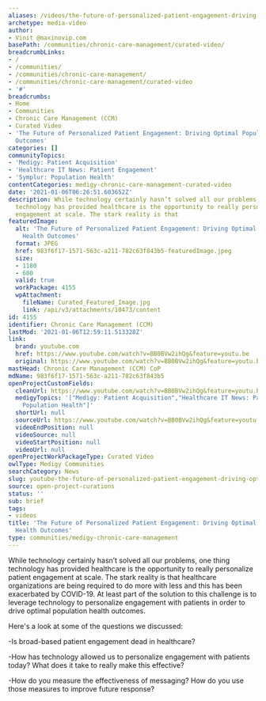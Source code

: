 ```yaml
---
aliases: /videos/the-future-of-personalized-patient-engagement-driving-optimal-population-health-outcomes
archetype: media-video
author:
- Vinit @maxinovip.com
basePath: /communities/chronic-care-management/curated-video/
breadcrumbLinks:
- /
- /communities/
- /communities/chronic-care-management/
- /communities/chronic-care-management/curated-video
- '#'
breadcrumbs:
- Home
- Communities
- Chronic Care Management (CCM)
- Curated Video
- 'The Future of Personalized Patient Engagement: Driving Optimal Population Health
  Outcomes'
categories: []
communityTopics:
- 'Medigy: Patient Acquisition'
- 'Healthcare IT News: Patient Engagement'
- 'Symplur: Population Health'
contentCategories: medigy-chronic-care-management-curated-video
date: '2021-01-06T06:26:51.603652Z'
description: While technology certainly hasn’t solved all our problems, one thing
  technology has provided healthcare is the opportunity to really personalize patient
  engagement at scale. The stark reality is that
featuredImage:
  alt: 'The Future of Personalized Patient Engagement: Driving Optimal Population
    Health Outcomes'
  format: JPEG
  href: 983f6f17-1571-563c-a211-782c63f843b5-featuredImage.jpeg
  size:
  - 1180
  - 600
  valid: true
  workPackage: 4155
  wpAttachment:
    fileName: Curated_Featured_Image.jpg
    link: /api/v3/attachments/10473/content
id: 4155
identifier: Chronic Care Management (CCM)
lastMod: '2021-01-06T12:59:11.513328Z'
link:
  brand: youtube.com
  href: https://www.youtube.com/watch?v=BB0BVw2ihQg&feature=youtu.be
  original: https://www.youtube.com/watch?v=BB0BVw2ihQg&feature=youtu.be
mastHead: Chronic Care Management (CCM) CoP
mdName: 983f6f17-1571-563c-a211-782c63f843b5
openProjectCustomFields:
  cleanUrl: https://www.youtube.com/watch?v=BB0BVw2ihQg&feature=youtu.be
  medigyTopics: '["Medigy: Patient Acquisition","Healthcare IT News: Patient Engagement","Symplur:
    Population Health"]'
  shortUrl: null
  sourceUrl: https://www.youtube.com/watch?v=BB0BVw2ihQg&feature=youtu.be
  videoEndPosition: null
  videoSource: null
  videoStartPosition: null
  videoUrl: null
openProjectWorkPackageType: Curated Video
owlType: Medigy Communities
searchCategory: News
slug: youtube-the-future-of-personalized-patient-engagement-driving-optimal-population-health-outcomes
source: open-project-curations
status: ''
sub: brief
tags:
- videos
title: 'The Future of Personalized Patient Engagement: Driving Optimal Population
  Health Outcomes'
type: communities/medigy-chronic-care-management
---
```


While technology certainly hasn’t solved all our problems, one thing technology has provided healthcare is the opportunity to really personalize patient engagement at scale. The stark reality is that healthcare organizations are being required to do more with less and this has been exacerbated by COVID-19. At least part of the solution to this challenge is to leverage technology to personalize engagement with patients in order to drive optimal population health outcomes.

Here&#39;s a look at some of the questions we discussed:

\-Is broad-based patient engagement dead in healthcare?

\-How has technology allowed us to personalize engagement with patients today? What does it take to really make this effective?

\-How do you measure the effectiveness of messaging? How do you use those measures to improve future response?